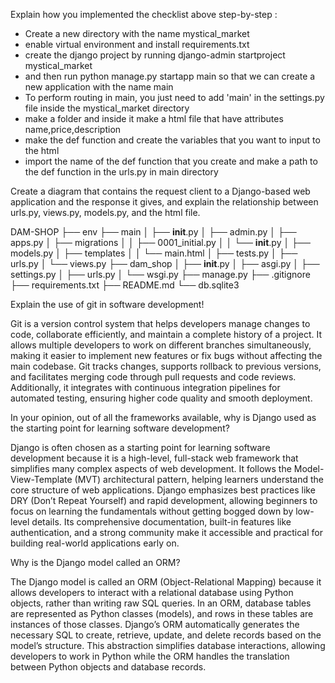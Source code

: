 Explain how you implemented the checklist above step-by-step :
- Create a new directory with the name mystical_market
- enable virtual environment and install requirements.txt 
- create the django project by running django-admin startproject mystical_market
- and then run python manage.py startapp main so that we can create a new application with the name main
- To  perform routing in main, you just need to add 'main' in the settings.py file inside the mystical_market directory
- make a folder and inside it make a html file that have attributes name,price,description
- make the def function and create the variables that you want to input to the html
- import the name of the def function that you create and make a path to the def function in the urls.py in main directory

Create a diagram that contains the request client to a Django-based web application and the response it gives, and explain the relationship between urls.py, views.py, models.py, and the html file.

DAM-SHOP
├── env
├── main
│   ├── __init__.py
│   ├── admin.py
│   ├── apps.py
│   ├── migrations
│   │   ├── 0001_initial.py
│   │   └── __init__.py
│   ├── models.py
│   ├── templates
│   │   └── main.html
│   ├── tests.py
│   ├── urls.py
│   └── views.py
├── dam_shop
│   ├── __init__.py
│   ├── asgi.py
│   ├── settings.py
│   ├── urls.py
│   └── wsgi.py
├── manage.py
├── .gitignore
├── requirements.txt
├── README.md
└── db.sqlite3


Explain the use of git in software development!

Git is a version control system that helps developers manage changes to code, collaborate efficiently, and maintain a complete history of a project. It allows multiple developers to work on different branches simultaneously, making it easier to implement new features or fix bugs without affecting the main codebase. Git tracks changes, supports rollback to previous versions, and facilitates merging code through pull requests and code reviews. Additionally, it integrates with continuous integration pipelines for automated testing, ensuring higher code quality and smooth deployment.

In your opinion, out of all the frameworks available, why is Django used as the starting point for learning software development?

Django is often chosen as a starting point for learning software development because it is a high-level, full-stack web framework that simplifies many complex aspects of web development. It follows the Model-View-Template (MVT) architectural pattern, helping learners understand the core structure of web applications. Django emphasizes best practices like DRY (Don’t Repeat Yourself) and rapid development, allowing beginners to focus on learning the fundamentals without getting bogged down by low-level details. Its comprehensive documentation, built-in features like authentication, and a strong community make it accessible and practical for building real-world applications early on.



Why is the Django model called an ORM?

The Django model is called an ORM (Object-Relational Mapping) because it allows developers to interact with a relational database using Python objects, rather than writing raw SQL queries. In an ORM, database tables are represented as Python classes (models), and rows in these tables are instances of those classes. Django’s ORM automatically generates the necessary SQL to create, retrieve, update, and delete records based on the model’s structure. This abstraction simplifies database interactions, allowing developers to work in Python while the ORM handles the translation between Python objects and database records.



